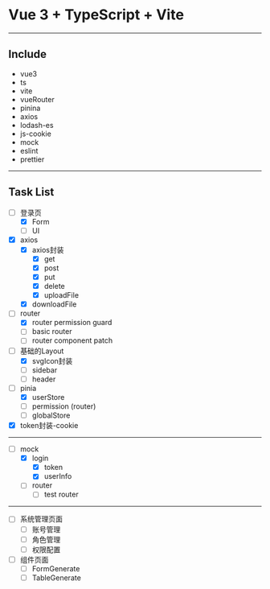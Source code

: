 # Vue 3 + TypeScript + Vite
----
## Include
* vue3
* ts
* vite
* vueRouter
* pinina
* axios
* lodash-es
* js-cookie
* mock
* eslint
* prettier
----
## Task List
- [ ] 登录页
  - [x] Form
  - [ ] UI
- [x] axios
  - [x] axios封装
    - [x] get
    - [x] post
    - [x] put
    - [x] delete
    - [x] uploadFile
  - [x] downloadFile
- [ ] router
  - [x] router permission guard
  - [ ] basic router
  - [ ] router component patch
- [ ] 基础的Layout
  - [x] svgIcon封装
  - [ ] sidebar
  - [ ] header
- [ ] pinia
  - [x] userStore
  - [ ] permission (router)
  - [ ] globalStore
- [x] token封装-cookie
----
- [ ] mock
  - [x] login
    - [x] token
    - [x] userInfo
  - [ ] router
    - [ ] test router
---
- [ ] 系统管理页面
  - [ ] 账号管理
  - [ ] 角色管理
  - [ ] 权限配置
- [ ] 组件页面
  - [ ] FormGenerate
  - [ ] TableGenerate
